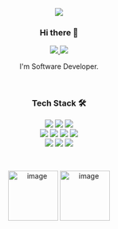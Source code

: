 <p align="center">
  <img src="https://capsule-render.vercel.app/api?type=waving&color=d5bfec&height=200&section=header&text=Soeun's%20Github!&fontSize=80&fontColor=000000" />
</p>

<h3 align="center"> Hi there 👋 </h3>
<p align="center">
  <a href="https://velog.io/@soeun01">
    <img src="https://img.shields.io/badge/Velog-20c997?style=flat-square&logo=Vimeo&logoColor=white"/>
  </a>
  <a href="mailto:whthdms9@gmail.com">
    <img src="https://img.shields.io/badge/G--Mail-EA4335?style=flat-square&logo=gmail&logoColor=white"/>
  </a>
<!--   <a href="">
    <img src="https://img.shields.io/badge/Notion-000000?style=flat-square&logo=notion&logoColor=#000000"/>
  </a> -->
</p>
<p align="center">I'm Software Developer.</p>

</br>

<h3 align="center">Tech Stack 🛠</h3>
<p align="center">
  <img src="https://img.shields.io/badge/html5-E34F26?style=flat-square&logo=html5&logoColor=white"/>
  <img src="https://img.shields.io/badge/CSS3-1572B6?style=flat-square&logo=CSS3&logoColor=white"/>
  <img src="https://img.shields.io/badge/JavaScript-F7DF1E?style=flat-square&logo=JavaScript&logoColor=black"/>
  </br>
  <img src="https://img.shields.io/badge/Python-3776AB?style=flat-square&logo=Python&logoColor=white">
  <img src="https://img.shields.io/badge/django-092E20?style=flat-square&logo=django&logoColor=white">
  <img src="https://img.shields.io/badge/C%23-512BD4?style=flat-square&logo=csharp&logoColor=white"/>
  <img src="https://img.shields.io/badge/MySQL-4479A1?style=flat-square&logo=MySQL&logoColor=white"/>
  </br>
  <img src="https://img.shields.io/badge/Git-F05032?style=flat-square&logo=Git&logoColor=white"/>
  <img src="https://img.shields.io/badge/GitHub-181717?style=flat-square&logo=GitHub&logoColor=white"/>
  <img src="https://img.shields.io/badge/VSCode-181717?style=flat-square&logo=visualstudiocode&logoColor=white"/>
</p>

</br>

<p align="center">
  <img width="100" alt="image" src="https://github.com/Soeun01/Soeun01/assets/94830540/fe8188f6-ca8e-4348-8e31-081cea0788e1">
  <img width="100" alt="image" src="https://github.com/Soeun01/Soeun01/assets/94830540/fdfdb4fc-b24d-4118-944f-62de597befdd">
</p>
